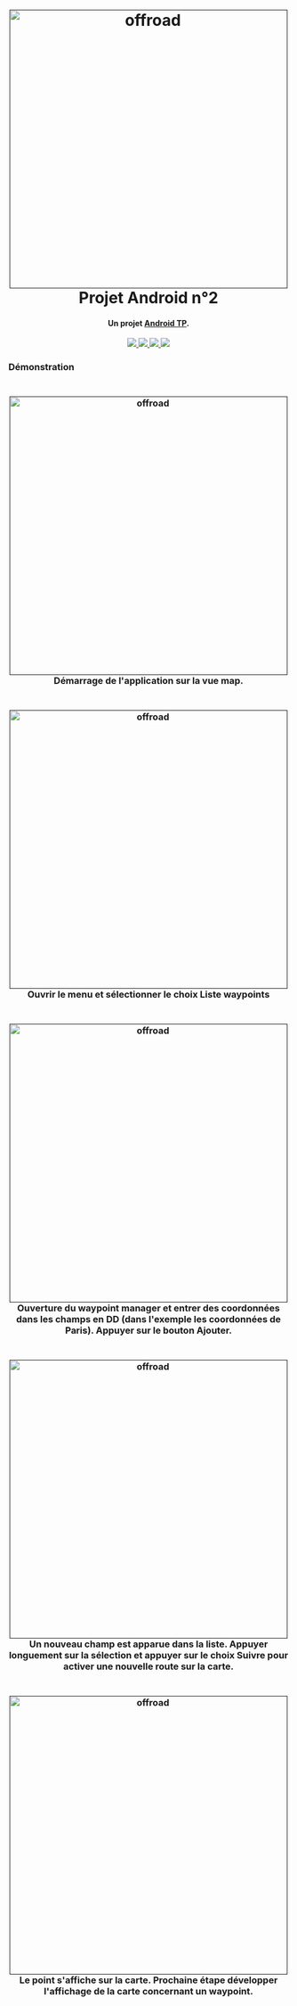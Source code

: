 <h1 align="center">
  <br>
  <a href=""><img src="https://raw.githubusercontent.com/Baptistee/CNAM-ANDROID-TP2/main/git-res/images/assitant-offroad.png" alt="offroad" alt="re-frame logo" width="500"></a>
  <br>
  Projet Android n°2
  <br>
</h1>

<h4 align="center">Un projet <a href="" target="_blank">Android TP</a>.</h4>

<p align="center">
  <a href="">
    <img src="https://img.shields.io/badge/OS-Android-green">
  </a>
  <a href="">
    <img src="https://img.shields.io/badge/Dev-AndroidStudio-blue">
  </a>
  <a href="">
      <img src="https://img.shields.io/badge/School-CNAM-red">
  </a>
  <a href="">
    <img src="https://img.shields.io/badge/Version-0.1-yellow">
  </a>
</p>

### Démonstration

<h3 align="center">
  <br>
  <a href=""><img src="https://github.com/Baptistee/CNAM-ANDROID-TP2/blob/main/git-res/images/ra-1.png" alt="offroad" alt="re-frame logo" width="500"></a>
  <br>
    Démarrage de l'application sur la vue map.
  <br>
</h3>

<h3 align="center">
  <br>
  <a href=""><img src="https://github.com/Baptistee/CNAM-ANDROID-TP2/blob/main/git-res/images/ra-2.png" alt="offroad" alt="re-frame logo" width="500"></a>
  <br>
    Ouvrir le menu et sélectionner le choix Liste waypoints
  <br>
</h3>

<h3 align="center">
  <br>
  <a href=""><img src="https://github.com/Baptistee/CNAM-ANDROID-TP2/blob/main/git-res/images/ra-3.png" alt="offroad" alt="re-frame logo" width="500"></a>
  <br>
    Ouverture du waypoint manager et entrer des coordonnées dans les champs en DD (dans l'exemple les coordonnées de Paris). Appuyer sur le bouton Ajouter.
  <br>
</h3>

<h3 align="center">
  <br>
  <a href=""><img src="https://github.com/Baptistee/CNAM-ANDROID-TP2/blob/main/git-res/images/ra-4.png" alt="offroad" alt="re-frame logo" width="500"></a>
  <br>
    Un nouveau champ est apparue dans la liste. Appuyer longuement sur la sélection et appuyer sur le choix Suivre pour activer une nouvelle route sur la carte.
  <br>
</h3>

<h3 align="center">
  <br>
  <a href=""><img src="https://github.com/Baptistee/CNAM-ANDROID-TP2/blob/main/git-res/images/ra-5.png" alt="offroad" alt="re-frame logo" width="500"></a>
  <br>
    Le point s'affiche sur la carte. Prochaine étape développer l'affichage de la carte concernant un waypoint.
  <br>
</h3>

